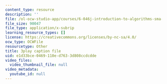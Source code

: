```yaml
---
content_type: resource
description: ''
file: /ol-ocw-studio-app/courses/6-046j-introduction-to-algorithms-sma-5503-fall-2005/e1d33bce0469110ed7633d808ccdcdde_Ttezuzs39nk.srt
file_size: 90047
file_type: application/x-subrip
learning_resource_types: []
license: https://creativecommons.org/licenses/by-nc-sa/4.0/
ocw_type: OCWFile
resourcetype: Other
title: 3play caption file
uid: e1d33bce-0469-110e-d763-3d808ccdcdde
video_files:
  video_thumbnail_file: null
video_metadata:
  youtube_id: null
---
```

